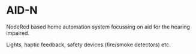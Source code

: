 # AID-N

NodeRed based home automation system focussing on aid for the hearing impaired.

Lights, haptic feedback, safety devices (fire/smoke detectors) etc.
